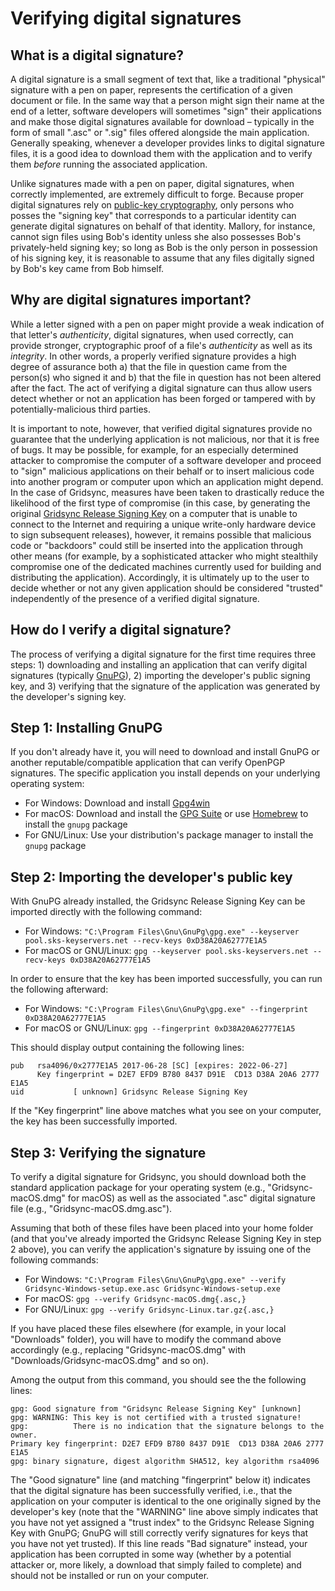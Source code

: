 Verifying digital signatures
============================

What is a digital signature?
----------------------------

A digital signature is a small segment of text that, like a traditional "physical" signature with a pen on paper, represents the certification of a given document or file. In the same way that a person might sign their name at the end of a letter, software developers will sometimes "sign" their applications and make those digital signatures available for download – typically in the form of small ".asc" or ".sig" files offered alongside the main application. Generally speaking, whenever a developer provides links to digital signature files, it is a good idea to download them with the application and to verify them _before_ running the associated application.

Unlike signatures made with a pen on paper, digital signatures, when correctly implemented, are extremely difficult to forge. Because proper digital signatures rely on [public-key cryptography](https://en.wikipedia.org/wiki/Public-key_cryptography), only persons who posses the "signing key" that corresponds to a particular identity can generate digital signatures on behalf of that identity. Mallory, for instance, cannot sign files using Bob's identity unless she also possesses Bob's privately-held signing key; so long as Bob is the only person in possession of his signing key, it is reasonable to assume that any files digitally signed by Bob's key came from Bob himself.


Why are digital signatures important?
-------------------------------------

While a letter signed with a pen on paper might provide a weak indication of that letter's _authenticity_, digital signatures, when used correctly, can provide stronger, cryptographic proof of a file's _authenticity_ as well as its _integrity_. In other words, a properly verified signature provides a high degree of assurance both a) that the file in question came from the person(s) who signed it and b) that the file in question has not been altered after the fact. The act of verifying a digital signature can thus allow users detect whether or not an application has been forged or tampered with by potentially-malicious third parties.

It is important to note, however, that verified digital signatures provide no guarantee that the underlying application is not malicious, nor that it is free of bugs. It may be possible, for example, for an especially determined attacker to compromise the computer of a software developer and proceed to "sign" malicious applications on their behalf or to insert malicious code into another program or computer upon which an application might depend. In the case of Gridsync, measures have been taken to drastically reduce the likelihood of the first type of compromise (in this case, by generating the original [Gridsync Release Signing Key](https://raw.githubusercontent.com/gridsync/gridsync/master/release-signing-key.asc) on a computer that is unable to connect to the Internet and requiring a unique write-only hardware device to sign subsequent releases), however, it remains possible that malicious code or "backdoors" could still be inserted into the application through other means (for example, by a sophisticated attacker who might stealthily compromise one of the dedicated machines currently used for building and distributing the application). Accordingly, it is ultimately up to the user to decide whether or not any given application should be considered "trusted" independently of the presence of a verified digital signature.


How do I verify a digital signature?
------------------------------------

The process of verifying a digital signature for the first time requires three steps: 1) downloading and installing an application that can verify digital signatures (typically [GnuPG](https://www.gnupg.org/)), 2) importing the developer's public signing key, and 3) verifying that the signature of the application was generated by the developer's signing key.


Step 1: Installing GnuPG
------------------------

If you don't already have it, you will need to download and install GnuPG or another reputable/compatible application that can verify OpenPGP signatures. The specific application you install depends on your underlying operating system:

* For Windows: Download and install [Gpg4win](https://gpg4win.org/)
* For macOS: Download and install the [GPG Suite](https://gpgtools.org/) or use [Homebrew](https://brew.sh/) to install the `gnupg` package
* For GNU/Linux: Use your distribution's package manager to install the `gnupg` package


Step 2: Importing the developer's public key
--------------------------------------------

With GnuPG already installed, the Gridsync Release Signing Key can be imported directly with the following command:

* For Windows: `"C:\Program Files\Gnu\GnuPg\gpg.exe" --keyserver pool.sks-keyservers.net --recv-keys 0xD38A20A62777E1A5`
* For macOS or GNU/Linux: `gpg --keyserver pool.sks-keyservers.net --recv-keys 0xD38A20A62777E1A5`

In order to ensure that the key has been imported successfully, you can run the following afterward:

* For Windows: `"C:\Program Files\Gnu\GnuPg\gpg.exe" --fingerprint 0xD38A20A62777E1A5`
* For macOS or GNU/Linux: `gpg --fingerprint 0xD38A20A62777E1A5`

This should display output containing the following lines:

```
pub   rsa4096/0x2777E1A5 2017-06-28 [SC] [expires: 2022-06-27]
      Key fingerprint = D2E7 EFD9 B780 8437 D91E  CD13 D38A 20A6 2777 E1A5
uid           [ unknown] Gridsync Release Signing Key
```

If the "Key fingerprint" line above matches what you see on your computer, the key has been successfully imported.


Step 3: Verifying the signature
-------------------------------

To verify a digital signature for Gridsync, you should download both the standard application package for your operating system (e.g., "Gridsync-macOS.dmg" for macOS) as well as the associated ".asc" digital signature file (e.g., "Gridsync-macOS.dmg.asc").

Assuming that both of these files have been placed into your home folder (and that you've already imported the Gridsync Release Signing Key in step 2 above), you can verify the application's signature by issuing one of the following commands:

* For Windows: `"C:\Program Files\Gnu\GnuPg\gpg.exe" --verify Gridsync-Windows-setup.exe.asc Gridsync-Windows-setup.exe`
* For macOS: `gpg --verify Gridsync-macOS.dmg{.asc,}`
* For GNU/Linux: `gpg --verify Gridsync-Linux.tar.gz{.asc,}`

If you have placed these files elsewhere (for example, in your local "Downloads" folder), you will have to modify the command above accordingly (e.g., replacing "Gridsync-macOS.dmg" with "Downloads/Gridsync-macOS.dmg" and so on).

Among the output from this command, you should see the the following lines:

```
gpg: Good signature from "Gridsync Release Signing Key" [unknown]
gpg: WARNING: This key is not certified with a trusted signature!
gpg:          There is no indication that the signature belongs to the owner.
Primary key fingerprint: D2E7 EFD9 B780 8437 D91E  CD13 D38A 20A6 2777 E1A5
gpg: binary signature, digest algorithm SHA512, key algorithm rsa4096
```

The "Good signature" line (and matching "fingerprint" below it) indicates that the digital signature has been successfully verified, i.e., that the application on your computer is identical to the one originally signed by the developer's key (note that the "WARNING" line above simply indicates that you have not yet assigned a "trust index" to the Gridsync Release Signing Key with GnuPG; GnuPG will still correctly verify signatures for keys that you have not yet trusted). If this line reads "Bad signature" instead, your application has been corrupted in some way (whether by a potential attacker or, more likely, a download that simply failed to complete) and should not be installed or run on your computer.
